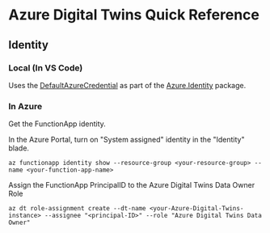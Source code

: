 # Azure Digital Twins Quick Reference

## Identity

### Local (In VS Code)

Uses the [DefaultAzureCredential](https://docs.microsoft.com/en-us/dotnet/api/azure.identity.defaultazurecredential?view=azure-dotnet&preserve-view=true) as part of the [Azure.Identity](https://www.nuget.org/packages/Azure.Identity) package.

### In Azure

Get the FunctionApp identity.

In the Azure Portal, turn on "System assigned" identity in the "Identity" blade.

```
az functionapp identity show --resource-group <your-resource-group> --name <your-function-app-name>
```

Assign the FunctionApp PrincipalID to the Azure Digital Twins Data Owner Role

```
az dt role-assignment create --dt-name <your-Azure-Digital-Twins-instance> --assignee "<principal-ID>" --role "Azure Digital Twins Data Owner"
```
